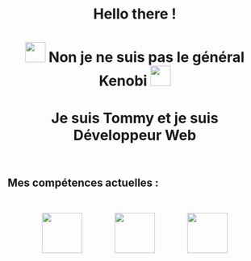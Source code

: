 <center>

# Hello there !

</center>
<center>

# <img src="https://emojis.slackmojis.com/emojis/images/1643515259/12806/meow_attention.png?1643515259" width="40"> Non je ne suis pas le général Kenobi <img src="https://emojis.slackmojis.com/emojis/images/1643515259/12806/meow_attention.png?1643515259" width="40">

</center>
<center>

# Je suis Tommy et je suis Développeur Web
</center>

<br>

## Mes compétences actuelles :

<center>
<img src=https://www.vectorlogo.zone/logos/w3_html5/w3_html5-ar21.svg width="80" style="padding : 30px">
<img src=https://www.vectorlogo.zone/logos/w3_css/w3_css-ar21.svg width="80" style="padding : 30px">
<img src=https://www.vectorlogo.zone/logos/javascript/javascript-ar21.svg width="80" style="padding : 30px">
</center>




<!--
**TommySerain/TommySerain** is a ✨ _special_ ✨ repository because its `README.md` (this file) appears on your GitHub profile.

Here are some ideas to get you started:
<img src="https://emojis.slackmojis.com/emojis/images/1643515259/12806/meow_attention.png?1643515259" width="40"/>
- 🔭 I’m currently working on ...
- 🌱 I’m currently learning ...
- 👯 I’m looking to collaborate on ...
- 🤔 I’m looking for help with ...
- 💬 Ask me about ...
- 📫 How to reach me: ...
- ⚡ Fun fact: ...
-->
